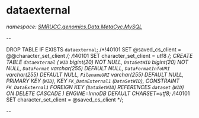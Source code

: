 ﻿# dataexternal
_namespace: [SMRUCC.genomics.Data.MetaCyc.MySQL](./index.md)_

--
 
 DROP TABLE IF EXISTS `dataexternal`;
 /*!40101 SET @saved_cs_client = @@character_set_client */;
 /*!40101 SET character_set_client = utf8 */;
 CREATE TABLE `dataexternal` (
 `WID` bigint(20) NOT NULL,
 `DataSetWID` bigint(20) NOT NULL,
 `DataFormat` varchar(255) DEFAULT NULL,
 `DataFormatInfoURI` varchar(255) DEFAULT NULL,
 `FilenameURI` varchar(255) DEFAULT NULL,
 PRIMARY KEY (`WID`),
 KEY `FK_DataExternal1` (`DataSetWID`),
 CONSTRAINT `FK_DataExternal1` FOREIGN KEY (`DataSetWID`) REFERENCES `dataset` (`WID`) ON DELETE CASCADE
 ) ENGINE=InnoDB DEFAULT CHARSET=utf8;
 /*!40101 SET character_set_client = @saved_cs_client */;
 
 --




